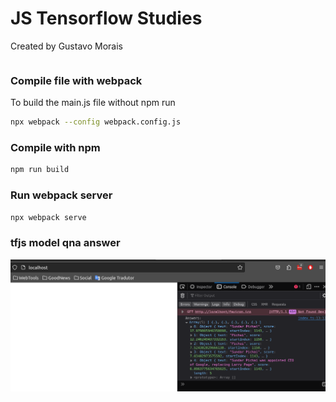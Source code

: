 # JS Tensorflow Studies

Created by Gustavo Morais

```sh
```

### Compile file with webpack
To build the main.js file without npm run
```sh
npx webpack --config webpack.config.js
```
### Compile with npm
```sh
npm run build
```
### Run webpack server
```sh
npx webpack serve
```
### tfjs model qna answer
![](./imgs/tfjsQnaModelAnswer.png)
